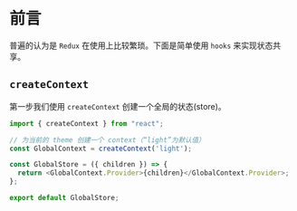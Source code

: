 # 前言

普遍的认为是 `Redux` 在使用上比较繁琐。下面是简单使用 `hooks` 来实现状态共享。

## `createContext`

第一步我们使用 `createContext` 创建一个全局的状态(store)。

```js
import { createContext } from "react";

// 为当前的 theme 创建一个 context（“light”为默认值）
const GlobalContext = createContext('light');

const GlobalStore = ({ children }) => {
  return <GlobalContext.Provider>{children}</GlobalContext.Provider>;
};

export default GlobalStore;
```

